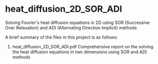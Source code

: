 # heat_diffusion_2D_SOR_ADI
Solving Fourier's heat diffusion equations in 2D using SOR (Successive Over Relaxation) and ADI (Alternating Direction Implicit) methods

A brief summary of the files in this project is as follows:

1. heat_diffusion_2D_SOR_ADI.pdf
Comprehensive report on the solving the heat diffusion equations in two dimensions using SOR and ADI methods
